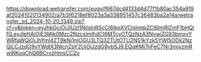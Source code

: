 https://download.wetransfer.com/eugv/f667dcd4133d4d77f1b80ac354a919af20241020134902/a7b3f6218ef8023a3a338951457c36483ba2a14a/wetransfer_sd_2024-10-20_1349.zip?cf=y&token=eyJhbGciOiJIUzI1NiIsInR5cCI6IkpXVCIsImtpZCI6ImRlZmF1bHQifQ.eyJleHAiOjE3Mjk0Mzc2NzcsImlhdCI6MTcyOTQzNzA3NywiZG93bmxvYWRfaWQiOiJhYmI4ZTBkNi1mOGU3LTQ3ZTUtOTU2NS1kYzk5YWI5ODk2NzQiLCJzdG9yYWdlX3NlcnZpY2UiOiJzdG9ybSJ9.EQqKMi7nFeC7Nr3miyzmRw9IKoqChQ6BCrxzHmsCC2o
